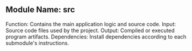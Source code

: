 ## Module Name: src
Function: Contains the main application logic and source code.
Input: Source code files used by the project.
Output: Compiled or executed program artifacts.
Dependencies: Install dependencies according to each submodule's instructions.
